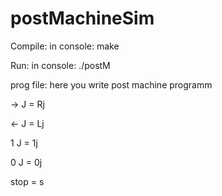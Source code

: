 # postMachineSim
Compile:
  in console: make

Run:
  in console: ./postM
  
prog file:
  here you write post machine programm
  
  -> J = Rj
  
  <- J = Lj
  
  1 J = 1j
  
  0 J = 0j
  
  stop = s
